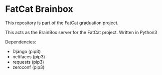 # FatCat Brainbox
This repository is part of the FatCat graduation project.

This acts as the BrainBox server for the FatCat project.
Written in Python3

Dependencies:
- Django (pip3)
- netifaces (pip3)
- requests (pip3)
- zeroconf (pip3)
